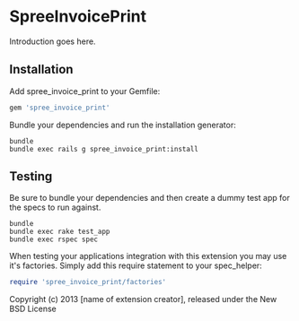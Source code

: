 SpreeInvoicePrint
=================

Introduction goes here.

Installation
------------

Add spree_invoice_print to your Gemfile:

```ruby
gem 'spree_invoice_print'
```

Bundle your dependencies and run the installation generator:

```shell
bundle
bundle exec rails g spree_invoice_print:install
```

Testing
-------

Be sure to bundle your dependencies and then create a dummy test app for the specs to run against.

```shell
bundle
bundle exec rake test_app
bundle exec rspec spec
```

When testing your applications integration with this extension you may use it's factories.
Simply add this require statement to your spec_helper:

```ruby
require 'spree_invoice_print/factories'
```

Copyright (c) 2013 [name of extension creator], released under the New BSD License
